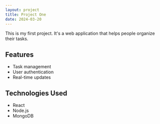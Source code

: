 ```yaml
---
layout: project
title: Project One
date: 2024-03-20
---
```


This is my first project. It's a web application that helps people organize their tasks.

## Features
- Task management
- User authentication
- Real-time updates

## Technologies Used
- React
- Node.js
- MongoDB 